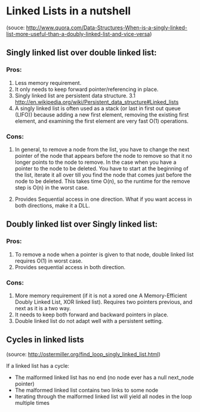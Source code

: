 # Linked Lists in a nutshell

(souce:
http://www.quora.com/Data-Structures-When-is-a-singly-linked-list-more-useful-than-a-doubly-linked-list-and-vice-versa)

## Singly linked list over double linked list:

### Pros:
1. Less memory requirement.
2. It only needs to keep forward pointer/referencing in place.
3. Singly linked list are persistent data structure.
    3.1 http://en.wikipedia.org/wiki/Persistent_data_structure#Linked_lists
4.  A singly linked list is often used as a stack (or last in first out queue
(LIFO)) because adding a new first element, removing the existing first element,
and examining the first element are very fast O(1) operations.

### Cons:
1. In general, to remove a node from the list, you have to change the next
pointer of the node that appears before the node to remove so that it no longer
points to the node to remove. In the case when you have a pointer to the node
to be deleted. You have to start at the beginning of the list, iterate it all
over  till you find the node that comes just before the node to be deleted. This
takes time O(n), so the runtime for the remove step is O(n) in the worst case.

2. Provides Sequential access in one direction. What if you want access in both
directions, make it a DLL.

## Doubly linked list over Singly linked list:

### Pros:
1. To remove a node when a pointer is given to that node, double linked list
requires O(1) in worst case.
2. Provides sequential access in both direction.

### Cons:
1. More memory requirement (if it is not a xored one A Memory-Efficient Doubly
Linked List, XOR linked list). Requires two pointers previous, and next as it
is a two way.
2. It needs to keep both forward and backward pointers in place.
3. Double linked list do not adapt well with a persistent setting.

## Cycles in linked lists

(source: http://ostermiller.org/find_loop_singly_linked_list.html)

If a linked list has a cycle:

 - The malformed linked list has no end (no node ever has a null next_node pointer)
 - The malformed linked list contains two links to some node
 - Iterating through the malformed linked list will yield all nodes in the loop
   multiple times
